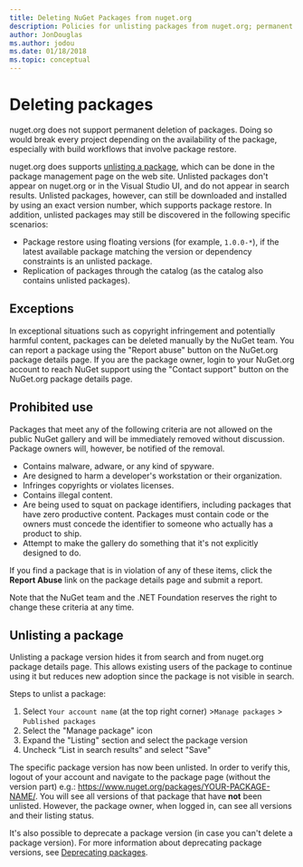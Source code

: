```yaml
---
title: Deleting NuGet Packages from nuget.org
description: Policies for unlisting packages from nuget.org; permanent deletion is not supported except when packages violate other policies.
author: JonDouglas
ms.author: jodou
ms.date: 01/18/2018
ms.topic: conceptual
---
```


# Deleting packages

nuget.org does not support permanent deletion of packages. Doing so would break every project depending on the availability of the package, especially with build workflows that involve package restore.

nuget.org does supports [unlisting a package](#unlisting-a-package), which can be done in the package management page on the web site. Unlisted packages don't appear on nuget.org or in the Visual Studio UI, and do not appear in search results. Unlisted packages, however, can still be downloaded and installed by using an exact version number, which supports package restore. In addition, unlisted packages may still be discovered in the following specific scenarios:

- Package restore using floating versions (for example, `1.0.0-*`), if the latest available package matching the version or dependency constraints is an unlisted package.
- Replication of packages through the catalog (as the catalog also contains unlisted packages).

## Exceptions

In exceptional situations such as copyright infringement and potentially harmful content, packages can be deleted manually by the NuGet team. You can report a package using the "Report abuse" button on the NuGet.org package details page. If you are the package owner, login to your NuGet.org account to reach NuGet support using the "Contact support" button on the NuGet.org package details page.

## Prohibited use

Packages that meet any of the following criteria are not allowed on the public NuGet gallery and will be immediately removed without discussion. Package owners will, however, be notified of the removal.

- Contains malware, adware, or any kind of spyware.
- Are designed to harm a developer's workstation or their organization.
- Infringes copyrights or violates licenses.
- Contains illegal content.
- Are being used to squat on package identifiers, including packages that have zero productive content. Packages must contain code or the owners must concede the identifier to someone who actually has a product to ship.
- Attempt to make the gallery do something that it's not explicitly designed to do.

If you find a package that is in violation of any of these items, click the **Report Abuse** link on the package details page and submit a report.

Note that the NuGet team and the .NET Foundation reserves the right to change these criteria at any time.

## Unlisting a package
Unlisting a package version hides it from search and from nuget.org package details page. This allows existing users of the package to continue using it but reduces new adoption since the package is not visible in search.

Steps to unlist a package:

1. Select `Your account name` (at the top right corner) >`Manage packages` > `Published packages`
1. Select the "Manage package" icon
1. Expand the "Listing" section and select the package version
1. Uncheck “List in search results” and select "Save"

The specific package version has now been unlisted. In order to verify this, logout of your account and navigate to the package page (without the version part) e.g.: https://www.nuget.org/packages/YOUR-PACKAGE-NAME/. You will see all versions of that package that have **not** been unlisted. However, the package owner, when logged in, can see all versions and their listing status.

It's also possible to deprecate a package version (in case you can't delete a package version). For more information about deprecating package versions, see [Deprecating packages](../deprecate-packages.md).
